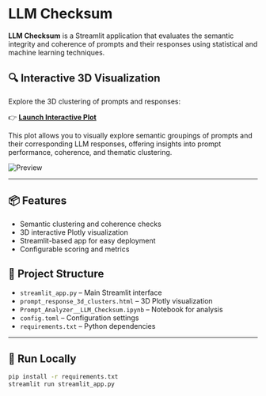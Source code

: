 # LLM Checksum

**LLM Checksum** is a Streamlit application that evaluates the semantic integrity and coherence of prompts and their responses using statistical and machine learning techniques.

## 🔍 Interactive 3D Visualization


Explore the 3D clustering of prompts and responses:

👉 **[Launch Interactive Plot](https://tripper333.github.io/LLM-Checksum/prompt_response_3d_clusters.html)**

This plot allows you to visually explore semantic groupings of prompts and their corresponding LLM responses, offering insights into prompt performance, coherence, and thematic clustering.

![Preview](https://raw.githubusercontent.com/tripper333/LLM-Checksum/main/.github/assets/cluster_preview.png)

---

## 📦 Features

- Semantic clustering and coherence checks
- 3D interactive Plotly visualization
- Streamlit-based app for easy deployment
- Configurable scoring and metrics

## 📁 Project Structure

- `streamlit_app.py` – Main Streamlit interface
- `prompt_response_3d_clusters.html` – 3D Plotly visualization
- `Prompt_Analyzer__LLM_Checksum.ipynb` – Notebook for analysis
- `config.toml` – Configuration settings
- `requirements.txt` – Python dependencies

---

## 🚀 Run Locally

```bash
pip install -r requirements.txt
streamlit run streamlit_app.py
